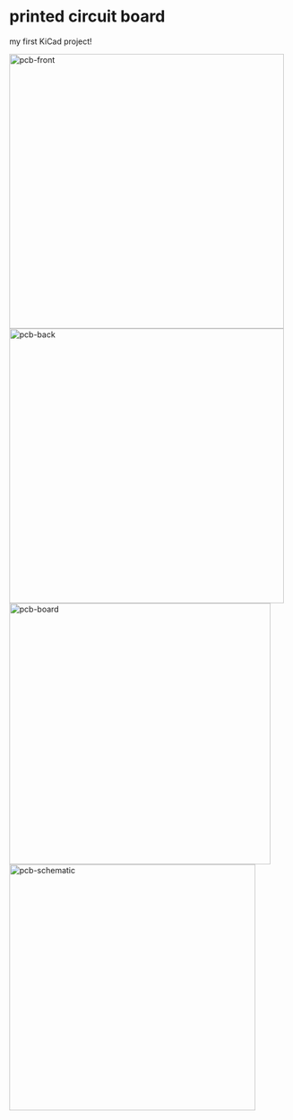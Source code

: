 # printed circuit board
my first KiCad project!

<img width="490" alt="pcb-front" src="https://github.com/user-attachments/assets/08ae5e59-f6d1-4dcf-ba5b-2a264935013a" />
<img width="490" alt="pcb-back" src="https://github.com/user-attachments/assets/8eb52c8d-f9d7-4284-b353-afb9589e0c73" />
<img width="466" alt="pcb-board" src="https://github.com/user-attachments/assets/bc38652e-df9a-446b-9e5c-83a4b9829d33" />
<img width="439" alt="pcb-schematic" src="https://github.com/user-attachments/assets/972babab-1264-4000-b42d-652470a0e8d3" />
